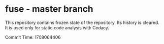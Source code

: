# fuse - master branch

This repository contains frozen state of the repository.
Its history is cleared. It is used only for static code
analysis with Codacy.

Commit Time: 1708064406